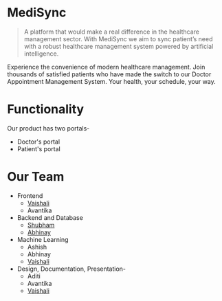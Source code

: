 # MediSync

> A platform that would make a real difference in the healthcare management sector. With MediSync we aim to sync patient’s need with a robust healthcare management system powered by artificial intelligence.

Experience the convenience of modern healthcare management. Join thousands of satisfied patients who have made the switch to our Doctor Appointment Management System. Your health, your schedule, your way. 

# Functionality 
Our product has two portals-
   - Doctor's portal
   - Patient's portal

# Our Team 
- Frontend
   + [Vaishali](https://www/github.com/arcVaishali)
   + Avantika
- Backend and Database
   + [Shubham](https://github.com/skyisnotmylimit)
   + [Abhinay](https://github.com/abj-32)
- Machine Learning
   + Ashish
   + Abhinay
   + [Vaishali](https://www/github.com/arcVaishali)
- Design, Documentation, Presentation-
   + Aditi
   + Avantika
   + [Vaishali](https://www/github.com/arcVaishali)

<!--
##### CHECKLIST- 
- Frontend  
  + [ ] Patient Dashboard
  + [ ] Admin Dashboard
  + [ ] etc
  + [ ] etc 

- Backend 

- ML implementation

  -->
